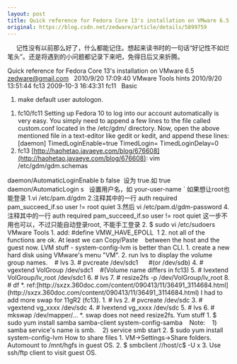 ```yaml
---
layout: post
title: Quick reference for Fedora Core 13's installation on VMware 6.5
original: https://blog.csdn.net/zedware/article/details/5899759
---
```

     记性没有以前那么好了，什么都能记住。想起来读书时的一句话“好记性不如烂笔头”。还是将遇到的小问题都记录下来吧，免得日后又来折腾。

Quick reference for Fedora Core 13's installation on VMware 6.5
 
[zedware@gmail.com](mailto:zedware@gmail.com)
 
2010/9/20 17:09:40 VMware Tools hints
2010/9/20 13:51:44 fc13
2009-10-3 16:43:31 fc11
 
Basic
1. make default user autologon.
1) fc10/fc11
Setting up Fedora 10 to log into our account automatically is very easy.
You simply need to append a few lines to the file called custom.conf
located in the /etc/gdm/ directory. Now, open the above mentioned file
in a text-editor like gedit or kedit, and append these lines:
[daemon]
TimedLoginEnable=true
TimedLogin=<Your-Username>
TimedLoginDelay=0
2) fc13
[http://haohetao.javaeye.com/blog/676608](http://haohetao.javaeye.com/blog/676608):
vim /etc/gdm/gdm.schemas
<schema>
<key>daemon/AutomaticLoginEnable</key>
<signature>b</signature>
<default>false</default>  设为 true.如 <default> true </default>
</schema>
<schema>
<key>daemon/AutomaticLogin</key>
<signature>s</signature>
<default></default>  设置用户名，如 <default>your-user-name</defaults>
</schema>`
如果想让root也能登录
1.vi /etc/pam.d/gdm
2.注释其中的一行 auth required pam_succeed_if.so user != root quiet
3.然后 vi /etc/pam.d/gdm-password
4.注释其中的一行 auth required pam_succeed_if.so user != root quiet
这一步不用也可以，不过只能自动登录root, 不能手工登录
2. $ sudo vi /etc/sudoers
VMware Tools
1. add: #define VMW_HAVE_EPOLL  1
2. not all of the functions are ok. At least we can Copy/Paste
   between the host and the guest now.
LVM stuff - system-config-lvm is better than CLI.
1. create a new hard disk using VMware's menu "VM".
2. run lvs to display the volume group names.
   # lvs
3. # pvcreate /dev/sdc1      #(or /dev/sdb)
4. # vgextend VolGroup /dev/sdc1    #(Volume name differs in fc13)
5. # lvextend VolGroup/lv_root /dev/sdc1
6. # lvs
7. # resize2fs -p /dev/VolGroup/lv_root
8. # df
*. ref:[http://sxzx.360doc.com/content/090413/11/36491_3114684.html](http://sxzx.360doc.com/content/090413/11/36491_3114684.html)
I had to add more swap for 11gR2 (fc13).
1. # lvs
2. # pvcreate /dev/sdc
3. # vgextend vg_xxxx /dev/sdc
4. # lvextend vg_xxxx /dev/sdc
5. # lvs
6. # mkswap /dev/mapper/...
*. swap does not need resize2fs.
Yum stuff
1. $ sudo yum install samba samba-client system-config-samba
   Note:
   1) samba service's name is smb.
   2) service smb start
2. $ sudo yum install system-config-lvm
How to share files
1. VM->Settings->Share folders. Automount to /mnt/hgfs in guest OS.
2. $ smbclient //host/c$ -U x
3. Use ssh/ftp client to visit guest OS.
 
